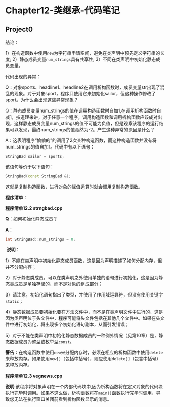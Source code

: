 # Chapter12-类继承-代码笔记

## Project0

结论：

1）在构造函数中使用`new`为字符串申请空间，避免在类声明中预先定义字符串的长度;
2）静态成员变量`num_strings`具有共享性;
3）不同在类声明中初始化静态成员变量。

代码出现的异常：

Q：对象sports、headline1、headline2在调用析构函数时，成员变量str出现了混乱的现象。对于对象sport，程序只使用它来初始化sailor，但这种操作修改了sport。为什么会出现这些异常现象？

Q：静态成员变量num_strings的值在调用构造函数时自加1,在调用析构函数时自减1，按道理来讲，对于任意一个程序，调用构造函数和调用析构函数应该成对出现，这样静态成员变量num_strings的值不可能为负值，但是观察该程序的运行结果可以发现，最终num_strings的值竟然为-2。产生这种异常的原因是什么？

A：这表明程序“偷偷的”的调用了2次某种构造函数，而这种构造函数并没有将num_strings的值自加1。代码中有以下语句：

```c++
StringBad sailor = sports;
```

该语句等价于以下语句：

```c++
StringBad(const StringBad &);
```

这就是复制构造函数，进行对象的赋值运算时就会调用复制构造函数。

**程序清单**：

**程序清单12.2 strngbad.cpp**

**Q**：如何初始化静态成员？

**A**：

```c++
int StringBad::num_strings = 0;
```

​	**说明**：

​	1）不能在类声明中初始化静态成员函数，这是因为声明描述了如何分配内存，但并不分配内存；

​	2）对于静态类成员，可以在类声明之外使用单独的语句进行初始化，这是因为静态类成员是单独存储的，而不是对象的组成部分；

​	3）请注意，初始化语句指出了类型，并使用了作用域运算符，但没有使用关键字`static`；

​	4）静态数据成员要初始化要在方法文件中，而不是在类声明文件中进行的，这是因为类声明位于头文件中，程序可能将头文件包括在其他几个文件中。如果在头文件中进行初始化，将出现多个初始化语句副本，从而引发错误；

​	5）对于不能在类声明中初始化静态数据成员的一种例外情况（见第10章）是，静态数据成员为整型或枚举型`const`。

**警告**：在构造函数中使用`new`来分配内存时，必须在相应的析构函数中使用`delete`来释放内存。如果使用`new[]`（包括中括号），则应使用`delete[]`（包含中括号）来释放内存。

**程序清单12.3 vegnews.cpp**

**说明**:该程序将对象声明在一个内部代码块中,因为析构函数将在定义对象的代码块执行完毕时调用。如果不这么做，析构函数将在`main()`函数执行完毕时调用，导致您无法在执行窗口关闭前看到析构函数显示的消息。

### 



